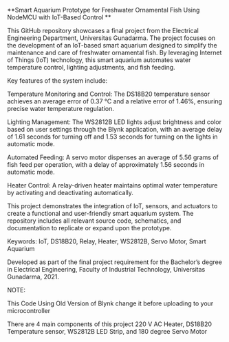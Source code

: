 **Smart Aquarium Prototype for Freshwater Ornamental Fish Using NodeMCU with IoT-Based Control
**

This GitHub repository showcases a final project from the Electrical Engineering Department, Universitas Gunadarma. The project focuses on the development of an IoT-based smart aquarium designed to simplify the maintenance and care of freshwater ornamental fish. By leveraging Internet of Things (IoT) technology, this smart aquarium automates water temperature control, lighting adjustments, and fish feeding.

Key features of the system include:

Temperature Monitoring and Control: The DS18B20 temperature sensor achieves an average error of 0.37 °C and a relative error of 1.46%, ensuring precise water temperature regulation.

Lighting Management: The WS2812B LED lights adjust brightness and color based on user settings through the Blynk application, with an average delay of 1.61 seconds for turning off and 1.53 seconds for turning on the lights in automatic mode.

Automated Feeding: A servo motor dispenses an average of 5.56 grams of fish feed per operation, with a delay of approximately 1.56 seconds in automatic mode.

Heater Control: A relay-driven heater maintains optimal water temperature by activating and deactivating automatically.

This project demonstrates the integration of IoT, sensors, and actuators to create a functional and user-friendly smart aquarium system. The repository includes all relevant source code, schematics, and documentation to replicate or expand upon the prototype.

Keywords: IoT, DS18B20, Relay, Heater, WS2812B, Servo Motor, Smart Aquarium

Developed as part of the final project requirement for the Bachelor’s degree in Electrical Engineering, Faculty of Industrial Technology, Universitas Gunadarma, 2021.



NOTE: 

This Code Using Old Version of Blynk change it before uploading to your microcontroller

There are 4 main components of this project 220 V AC Heater, DS18B20 Temperature sensor, WS2812B LED Strip, and 180 degree Servo Motor
